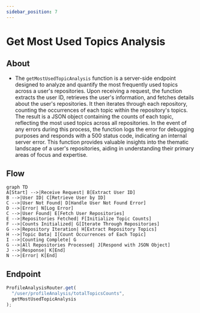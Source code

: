```yaml
---
sidebar_position: 7
---
```


# Get Most Used Topics Analysis

## About

- The `getMostUsedTopicAnalysis` function is a server-side endpoint designed to analyze and quantify the most frequently used topics across a user's repositories. Upon receiving a request, the function extracts the user ID, retrieves the user's information, and fetches details about the user's repositories. It then iterates through each repository, counting the occurrences of each topic within the repository's topics. The result is a JSON object containing the counts of each topic, reflecting the most used topics across all repositories. In the event of any errors during this process, the function logs the error for debugging purposes and responds with a 500 status code, indicating an internal server error. This function provides valuable insights into the thematic landscape of a user's repositories, aiding in understanding their primary areas of focus and expertise.

## Flow

```mermaid
graph TD
A[Start] -->|Receive Request| B[Extract User ID]
B -->|User ID| C[Retrieve User by ID]
C -->|User Not Found| D[Handle User Not Found Error]
D -->|Error| N[Log Error]
C -->|User Found| E[Fetch User Repositories]
E -->|Repositories Fetched| F[Initialize Topic Counts]
F -->|Counts Initialized| G[Iterate Through Repositories]
G -->|Repository Iteration| H[Extract Repository Topics]
H -->|Topic Data| I[Count Occurrences of Each Topic]
I -->|Counting Complete| G
G -->|All Repositories Processed| J[Respond with JSON Object]
J -->|Response| K[End]
N -->|Error| K[End]
```

## Endpoint

```javascript title="Routes/Analysis/profileAnalysis.router.js"
ProfileAnalysisRouter.get(
  "/user/profileAnalysis/totalTopicsCounts",
  getMostUsedTopicAnalysis
);
```
